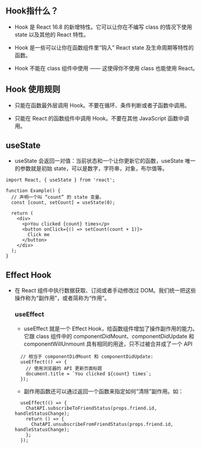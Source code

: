 ## Hook指什么？
  - Hook 是 React 16.8 的新增特性。它可以让你在不编写 class 的情况下使用 state 以及其他的 React 特性。

  - Hook 是一些可以让你在函数组件里“钩入” React state 及生命周期等特性的函数。

  - Hook 不能在 class 组件中使用 —— 这使得你不使用 class 也能使用 React。

## Hook 使用规则
  - 只能在函数最外层调用 Hook。不要在循环、条件判断或者子函数中调用。

  - 只能在 React 的函数组件中调用 Hook。不要在其他 JavaScript 函数中调用。

## useState
  - useState 会返回一对值：当前状态和一个让你更新它的函数，useState 唯一的参数就是初始 state，可以是数字，字符串，对象，布尔值等。
  ```
  import React, { useState } from 'react';

  function Example() {
    // 声明一个叫 “count” 的 state 变量。
    const [count, setCount] = useState(0);

    return (
      <div>
        <p>You clicked {count} times</p>
        <button onClick={() => setCount(count + 1)}>
          Click me
        </button>
      </div>
    );
  }
  ```

## Effect Hook
- 在 React 组件中执行数据获取、订阅或者手动修改过 DOM。我们统一把这些操作称为“副作用”，或者简称为“作用”。

  ### useEffect
  - useEffect 就是一个 Effect Hook，给函数组件增加了操作副作用的能力。它跟 class 组件中的 componentDidMount、componentDidUpdate 
  和 componentWillUnmount 具有相同的用途，只不过被合并成了一个 API

  ```
    // 相当于 componentDidMount 和 componentDidUpdate:
    useEffect(() => {
      // 使用浏览器的 API 更新页面标题
      document.title = `You clicked ${count} times`;
    });
  ```
  - 副作用函数还可以通过返回一个函数来指定如何“清除”副作用。如：
  ```
    useEffect(() => {
      ChatAPI.subscribeToFriendStatus(props.friend.id, handleStatusChange);
      return () => {
        ChatAPI.unsubscribeFromFriendStatus(props.friend.id, handleStatusChange);
      };
    });
  ```
